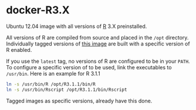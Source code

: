 docker-R3.X
===========

Ubuntu 12.04 image with all versions of [R](http://www.r-project.org/) 3.X preinstalled.

All versions of R are compiled from source and placed in the `/opt` directory. Individually tagged versions of [this image](https://registry.hub.docker.com/u/cbarraford/r3x/) are built with a specific version of R enabled.

If you use the `latest` tag, no versions of R are configured to be in your `PATH`. To configure a specific version of to be used, link the executables to `/usr/bin`. Here is an example for R 3.1.1

```bash
ln -s /usr/bin/R /opt/R3.1.1/bin/R
ln -s /usr/bin/Rscript /opt/R3.1.1/bin/Rscript
```

Tagged images as specific versions, already have this done.
